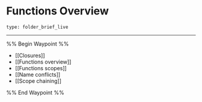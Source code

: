 # Functions Overview
 
```ccard
type: folder_brief_live
```
 
---

%% Begin Waypoint %%
- [[Closures]]
- [[Functions overview]]
- [[Functions scopes]]
- [[Name conflicts]]
- [[Scope chaining]]

%% End Waypoint %%